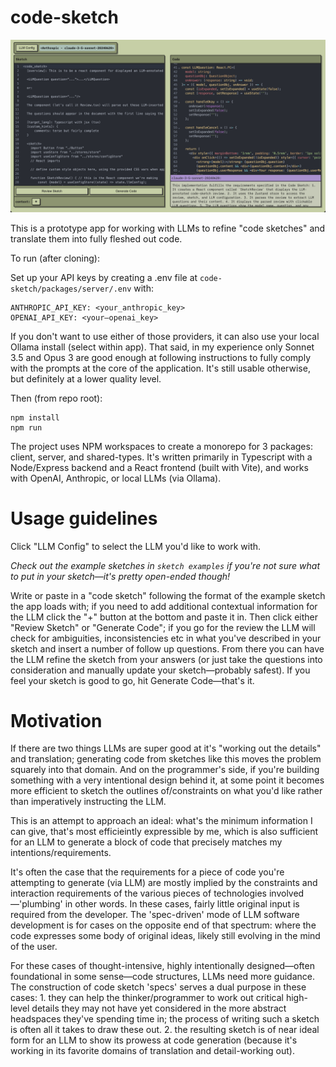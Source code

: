 # code-sketch

![App Screenshot](code-sketch-screen.png)
 
This is a prototype app for working with LLMs to refine "code sketches" and translate them into fully fleshed out code.

To run (after cloning):

Set up your API keys by creating a .env file at `code-sketch/packages/server/.env` with:
```
ANTHROPIC_API_KEY: <your_anthropic_key>
OPENAI_API_KEY: <your—openai_key>
```
If you don't want to use either of those providers, it can also use your local Ollama install (select within app). That said, in my experience only Sonnet 3.5 and Opus 3 are good enough at following instructions to fully comply with the prompts at the core of the application. It's still usable otherwise, but definitely at a lower quality level.

Then (from repo root):
```
npm install
npm run
```

The project uses NPM workspaces to create a monorepo for 3 packages: client, server, and shared-types. It's written primarily in Typescript with a Node/Express backend and a React frontend (built with Vite), and works with OpenAI, Anthropic, or local LLMs (via Ollama).

# Usage guidelines
Click "LLM Config" to select the LLM you'd like to work with.

_Check out the example sketches in `sketch examples` if you're not sure what to put in your sketch—it's pretty open-ended though!_

Write or paste in a "code sketch" following the format of the example sketch the app loads with; if you need to add additional contextual information for the LLM click the "+" button at the bottom and paste it in. Then click either "Review Sketch" or "Generate Code"; if you go for the review the LLM will check for ambiguities, inconsistencies etc in what you've described in your sketch and insert a number of follow up questions. From there you can have the LLM refine the sketch from your answers (or just take the questions into consideration and manually update your sketch—probably safest). If you feel your sketch is good to go, hit Generate Code—that's it.

# Motivation

If there are two things LLMs are super good at it's "working out the details" and translation; generating code from sketches like this moves the problem squarely into that domain. And on the programmer's side, if you're building something with a very intentional design behind it, at some point it becomes more efficient to sketch the outlines of/constraints on what you'd like rather than imperatively instructing the LLM.

This is an attempt to approach an ideal: what's the minimum information I can give, that's most efficieintly expressible by me, which is also sufficient for an LLM to generate a block of code that precisely matches my intentions/requirements.

It's often the case that the requirements for a piece of code you're attempting to generate (via LLM) are mostly implied by the constraints and interaction requirements of the various pieces of technologies involved—'plumbing' in other words. In these cases, fairly little original input is required from the developer. The 'spec-driven' mode of LLM software development is for cases on the opposite end of that spectrum: where the code expresses some body of original ideas, likely still evolving in the mind of the user.

For these cases of thought-intensive, highly intentionally designed—often foundational in some sense—code structures, LLMs need more guidance. The construction of code sketch 'specs' serves a dual purpose in these cases: 1. they can help the thinker/programmer to work out critical high-level details they may not have yet considered in the more abstract headspaces they've spending time in; the process of writing such a sketch is often all it takes to draw these out. 2. the resulting sketch is of near ideal form for an LLM to show its prowess at code generation (because it's working in its favorite domains of translation and detail-working out).
